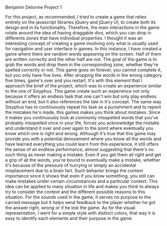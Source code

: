 Benjamin Delorme
Project 1

For this project, as recommended, I tried to create a game that relies entirely on the javascript libraries jQuery and jQuery UI, to create both its design and in its functionality. Therefore, the main interactions in the game rotate around the idea of having draggable divs, which you can drop in differents zones that have individual properties. I thought it was an interesting concept of creating a game involving only what is usually used for navigation and user interface in games. In this instance, I have created a game where there are random words appearing on the screen. Half of them are written correctly and the other half are not. The goal of the game is to grab the words and drop them in the corresponding zone, whether they're spelled correctly or not. This game goes on forever, you cannot complete it, but you only have five lives. After dropping the words in the wrong category five times, game's over and you restart.
 It's with this element that I approach the brief of the project, which was to create an experience similar to the one of Sisyphus. This game create such an experience not only because it offers an endless task that one can't win but only play endless without an end, but it also references the tale in it's concept. The same way Sisyphus has to continuously repeat his task as a punishment and to repent the mistakes he's made, this games makes you think about mistakes. Since it makes you continuously look at commonly misspelled words that you've probably misspelled once in your life, forces you acknowledge the mistake and understand it over and over again to the point where eventually you know which one is right and wrong. Although it's true that this game may provide you with a potential denouement where you know all the words and have learned everything you could learn from this experience, it still offers the sense of an endless performance, almost suggesting that there's no such thing as never making a mistake. Even if you get them all right and get a grip of all the words, you're bound to eventually make a mistake, whether it's because of the pressure of hurrying or simply an accidental misplacement due to a brain fart. Such behavior brings the context importance since it shows that even if you know something, you still can make mistakes under certain circumstances and a particular context. This idea can be applied to many situation in life and makes you think to always try to consider the context and the different possible reasons to this situation. 
For the sounds used in the game, it serves no purpose to the carried message but it helps send feedback to the player whether he got the answer right, wrong or if he lost the game. As for the visual representation, I went for a simple style with distinct colors, that way it is easy to identify each elements and their purpose in the game.
